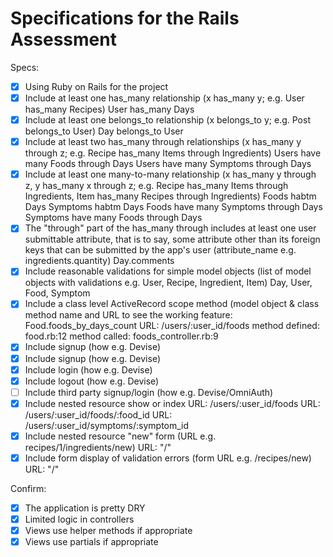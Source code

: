 # Specifications for the Rails Assessment

Specs:
- [x] Using Ruby on Rails for the project
- [x] Include at least one has_many relationship (x has_many y; e.g. User has_many Recipes)
  User has_many Days
- [x] Include at least one belongs_to relationship (x belongs_to y; e.g. Post belongs_to User)
  Day belongs_to User
- [x] Include at least two has_many through relationships (x has_many y through z; e.g. Recipe has_many Items through Ingredients)
  Users have many Foods through Days
  Users have many Symptoms through Days
- [x] Include at least one many-to-many relationship (x has_many y through z, y has_many x through z; e.g. Recipe has_many Items through Ingredients, Item has_many Recipes through Ingredients)
  Foods habtm Days
  Symptoms habtm Days
  Foods have many Symptoms through Days
  Symptoms have many Foods through Days
- [x] The "through" part of the has_many through includes at least one user submittable attribute, that is to say, some attribute other than its foreign keys that can be submitted by the app's user (attribute_name e.g. ingredients.quantity)
  Day.comments
- [x] Include reasonable validations for simple model objects (list of model objects with validations e.g. User, Recipe, Ingredient, Item)
  Day, User, Food, Symptom
- [x] Include a class level ActiveRecord scope method (model object & class method name and URL to see the working feature:  
   Food.foods_by_days_count
   URL: /users/:user_id/foods
   method defined: food.rb:12
   method called: foods_controller.rb:9
- [x] Include signup (how e.g. Devise)
- [x] Include signup (how e.g. Devise)
- [x] Include login (how e.g. Devise)
- [x] Include logout (how e.g. Devise)
- [ ] Include third party signup/login (how e.g. Devise/OmniAuth)
- [x] Include nested resource show or index
  URL: /users/:user_id/foods
  URL: /users/:user_id/foods/:food_id
  URL: /users/:user_id/symptoms/:symptom_id
- [x] Include nested resource "new" form (URL e.g. recipes/1/ingredients/new)
  URL: "/"
- [x] Include form display of validation errors (form URL e.g. /recipes/new)
  URL: "/"

Confirm:
- [X] The application is pretty DRY
- [X] Limited logic in controllers
- [X] Views use helper methods if appropriate
- [X] Views use partials if appropriate
